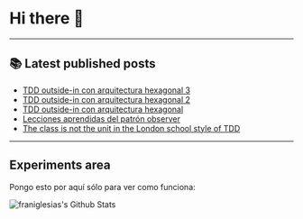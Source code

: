 # Hi there 👋

<!--
**franiglesias/franiglesias** is a ✨ _special_ ✨ repository because its `README.md` (this file) appears on your GitHub profile.

Here are some ideas to get you started:

- 🔭 I’m currently working on ...
- 🌱 I’m currently learning ...
- 👯 I’m looking to collaborate on ...
- 🤔 I’m looking for help with ...
- 💬 Ask me about ...
- 📫 How to reach me: ...
- 😄 Pronouns: ...
- ⚡ Fun fact: ...
-->


---

## 📚 Latest published posts
<!-- TB-FEED:START -->
- [TDD outside-in con arquitectura hexagonal 3](https://franiglesias.github.io/hexagonal-tdd-3/)
- [TDD outside-in con arquitectura hexagonal 2](https://franiglesias.github.io/hexagonal-tdd-2/)
- [TDD outside-in con arquitectura hexagonal](https://franiglesias.github.io/hexagonal-tdd-1/)
- [Lecciones aprendidas del patrón observer](https://franiglesias.github.io/score-keeper-kata/)
- [The class is not the unit in the London school style of TDD](https://franiglesias.github.io/class-is-not-the-unit/)
<!-- TB-FEED:END -->


---

## Experiments area

Pongo esto por aquí sólo para ver como funciona:

<img alt="franiglesias's Github Stats" src="https://github-readme-stats.vercel.app/api?username=franiglesias&show_icons=true&hide_border=true" />
